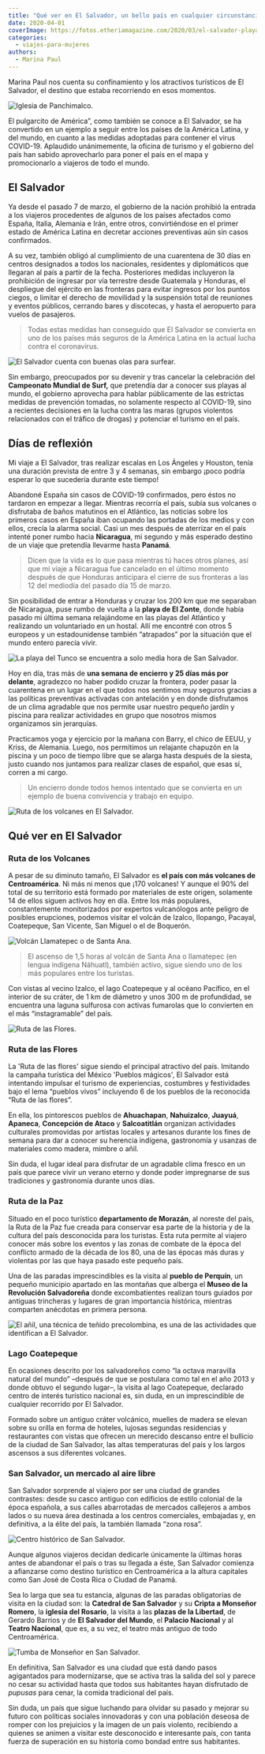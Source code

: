 ```yaml
---
title: "Qué ver en El Salvador, un bello país en cualquier circunstancia"
date: 2020-04-01
coverImage: https://fotos.etheriamagazine.com/2020/03/el-salvador-playa-El-tunco.jpg
categories: 
  - viajes-para-mujeres
authors: 
  - Marina Paul
---
```


Marina Paul nos cuenta su confinamiento y los atractivos turísticos de El Salvador, el 
destino que estaba recorriendo en esos momentos. 

![Iglesia de Panchimalco.](https://fotos.etheriamagazine.com/2020/03/viajar-sola-Iglesia-Panchimalco-900x601.jpg "Iglesia de Panchimalco. © O.T. El Salvador")

El pulgarcito de América”, como también se conoce a El Salvador, se ha convertido en un 
ejemplo a seguir entre los países de la América Latina, y del mundo, en cuanto a las 
medidas adoptadas para contener el virus COVID-19. Aplaudido unánimemente, la oficina de 
turismo y el gobierno del país han sabido aprovecharlo para poner el país en el mapa y 
promocionarlo a viajeros de todo el mundo. 

## El Salvador

Ya desde el pasado 7 de marzo, el gobierno de la nación prohibió la entrada a los 
viajeros procedentes de algunos de los países afectados como España, Italia, Alemania e 
Irán, entre otros, convirtiéndose en el primer estado de América Latina en decretar 
acciones preventivas aún sin casos confirmados. 

A su vez, también obligó al cumplimiento de una cuarentena de 30 días en centros 
designados a todos los nacionales, residentes y diplomáticos que llegaran al país a 
partir de la fecha. Posteriores medidas incluyeron la prohibición de ingresar por vía 
terrestre desde Guatemala y Honduras, el despliegue del ejército en las fronteras para 
evitar ingresos por los puntos ciegos, o limitar el derecho de movilidad y la suspensión 
total de reuniones y eventos públicos, cerrando bares y discotecas, y hasta el 
aeropuerto para vuelos de pasajeros. 

> Todas estas medidas han conseguido que El Salvador se convierta en uno de los países más 
> seguros de la América Latina en la actual lucha contra el coronavirus. 

![El Salvador cuenta con buenas olas para surfear.](https://fotos.etheriamagazine.com/2020/03/el-salvador-surf-playa-900x600.jpg "El Salvador cuenta con buenas olas para surfear. © O.T. El Salvador")

Sin embargo, preocupados por su devenir y tras cancelar la celebración del **Campeonato 
Mundial de Surf,** que pretendía dar a conocer sus playas al mundo, el gobierno 
aprovecha para hablar públicamente de las estrictas medidas de prevención tomadas, no 
solamente respecto al COVID-19, sino a recientes decisiones en la lucha contra las maras 
(grupos violentos relacionados con el tráfico de drogas) y potenciar el turismo en el 
país. 

## Días de reflexión

Mi viaje a El Salvador, tras realizar escalas en Los Ángeles y Houston, tenía una 
duración prevista de entre 3 y 4 semanas, sin embargo ¡poco podría esperar lo que 
sucedería durante este tiempo! 

Abandoné España sin casos de COVID-19 confirmados, pero éstos no tardaron en empezar a 
llegar. Mientras recorría el país, subía sus volcanes o disfrutaba de baños matutinos en 
el Atlántico, las noticias sobre los primeros casos en España iban ocupando las portadas 
de los medios y con ellos, crecía la alarma social. Casi un mes después de aterrizar en 
el país intenté poner rumbo hacia **Nicaragua**, mi segundo y más esperado destino de un 
viaje que pretendía llevarme hasta **Panamá**. 

> Dicen que la vida es lo que pasa mientras tú haces otros planes, así que mi viaje a 
> Nicaragua fue cancelado en el último momento después de que Honduras anticipara el 
> cierre de sus fronteras a las 12 del mediodía del pasado día 15 de marzo. 

Sin posibilidad de entrar a Honduras y cruzar los 200 km que me separaban de Nicaragua, 
puse rumbo de vuelta a la **playa de El Zonte**, donde había pasado mi última semana 
relajándome en las playas del Atlántico y realizando un voluntariado en un hostal. Allí 
me encontré con otros 5 europeos y un estadounidense también “atrapados” por la 
situación que el mundo entero parecía vivir. 

![La playa del Tunco se encuentra a solo media hora de San Salvador.](https://fotos.etheriamagazine.com/2020/03/el-salvador-playa-El-tunco-900x599.jpg "La playa del Tunco se encuentra a solo media hora de San Salvador. © O.T. El Salvador")

Hoy en día, tras más de **una semana de encierro y 25 días más por delante**, agradezco 
no haber podido cruzar la frontera, poder pasar la cuarentena en un lugar en el que 
todos nos sentimos muy seguros gracias a las políticas preventivas activadas con 
antelación y en donde disfrutamos de un clima agradable que nos permite usar nuestro 
pequeño jardín y piscina para realizar actividades en grupo que nosotros mismos 
organizamos sin jerarquías. 

Practicamos yoga y ejercicio por la mañana con Barry, el chico de EEUU, y Kriss, de 
Alemania. Luego, nos permitimos un relajante chapuzón en la piscina y un poco de tiempo 
libre que se alarga hasta después de la siesta, justo cuando nos juntamos para realizar 
clases de español, que esas sí, corren a mi cargo. 

> Un encierro donde todos hemos intentado que se convierta en un ejemplo de buena 
> convivencia y trabajo en equipo. 

![Ruta de los volcanes en El Salvador.](https://fotos.etheriamagazine.com/2020/03/ruta-volcanes-el-salvador-900x816.jpg "Ruta de los volcanes en El Salvador. ©OT El Salvador")

## Qué ver en El Salvador

### Ruta de los Volcanes

A pesar de su diminuto tamaño, El Salvador es **el país con más volcanes de 
Centroamérica**. Ni más ni menos que ¡170 volcanes! Y aunque el 90% del total de su 
territorio está formado por materiales de este origen, solamente 14 de ellos siguen 
activos hoy en día. Entre los más populares, constantemente monitorizados por expertos 
vulcanólogos ante peligro de posibles erupciones, podemos visitar el volcán de Izalco, 
Ilopango, Pacayal, Coatepeque, San Vicente, San Miguel o el de Boquerón. 

![Volcán Llamatepec o de Santa Ana.](https://fotos.etheriamagazine.com/2020/03/volcan-Ilamatepec-Santa-Ana-900x568.jpg "Volcán Llamatepec o de Santa Ana. © O.T. El Salvador")

> El ascenso de 1,5 horas al volcán de Santa Ana o Ilamatepec (en lengua indígena 
> Náhuatl), también activo, sigue siendo uno de los más populares entre los turistas. 

Con vistas al vecino Izalco, el lago Coatepeque y al océano Pacífico, en el interior de 
su cráter, de 1 km de diámetro y unos 300 m de profundidad, se encuentra una laguna 
sulfurosa con activas fumarolas que lo convierten en el más “instagramable” del país. 

![Ruta de las Flores.](https://fotos.etheriamagazine.com/2020/03/ruta-flores-el-salvador-900x600.jpg "Ruta de las Flores. © O.T. El Salvador")

### Ruta de las Flores

La 'Ruta de las flores' sigue siendo el principal atractivo del país. Imitando la 
campaña turística del México 'Pueblos mágicos', El Salvador está intentando impulsar el 
turismo de experiencias, costumbres y festividades bajo el lema “pueblos vivos” 
incluyendo 6 de los pueblos de la reconocida “Ruta de las flores”. 

En ella, los pintorescos pueblos de **Ahuachapan**, **Nahuizalco**, **Juayuá**, 
**Apaneca**, **Concepción de Ataco** y **Salcoatitlán** organizan actividades culturales 
promovidas por artistas locales y artesanos durante los fines de semana para dar a 
conocer su herencia indígena, gastronomía y usanzas de materiales como madera, mimbre o 
añil. 

Sin duda, el lugar ideal para disfrutar de un agradable clima fresco en un país que 
parece vivir un verano eterno y donde poder impregnarse de sus tradiciones y gastronomía 
durante unos días. 

### Ruta de la Paz

Situado en el poco turístico **departamento de Morazán**, al noreste del país, la Ruta 
de la Paz fue creada para conservar esa parte de la historia y de la cultura del país 
desconocida para los turistas. Esta ruta permite al viajero conocer más sobre los 
eventos y las zonas de combate de la época del conflicto armado de la década de los 80, 
una de las épocas más duras y violentas por las que haya pasado este pequeño país. 

Una de las paradas imprescindibles es la visita al **pueblo de Perquín**, un pequeño 
municipio apartado en las montañas que alberga el **Museo de la Revolución Salvadoreña** 
donde excombatientes realizan tours guiados por antiguas trincheras y lugares de gran 
importancia histórica, mientras comparten anécdotas en primera persona. 

![El añil, una técnica de teñido precolombina, es una de las actividades que identifican a El Salvador.](https://fotos.etheriamagazine.com/2020/03/el-salvador-Anil-900x600.jpg "El añil, una técnica de teñido precolombina, es una de las actividades que identifican a El Salvador. © O.T. ElSalvador")

### Lago Coatepeque

En ocasiones descrito por los salvadoreños como “la octava maravilla natural del mundo” 
–después de que se postulara como tal en el año 2013 y donde obtuvo el segundo lugar–, 
la visita al lago Coatepeque, declarado centro de interés turístico nacional es, sin 
duda, en un imprescindible de cualquier recorrido por El Salvador. 

Formado sobre un antiguo cráter volcánico, muelles de madera se elevan sobre su orilla 
en forma de hoteles, lujosas segundas residencias y restaurantes con vistas que ofrecen 
un merecido descanso entre el bullicio de la ciudad de San Salvador, las altas 
temperaturas del país y los largos ascensos a sus diferentes volcanes. 

### San Salvador, un mercado al aire libre

San Salvador sorprende al viajero por ser una ciudad de grandes contrastes: desde su 
casco antiguo con edificios de estilo colonial de la época española, a sus calles 
abarrotadas de mercados callejeros a ambos lados o su nueva área destinada a los centros 
comerciales, embajadas y, en definitiva, a la élite del país, la también llamada “zona 
rosa”. 

![Centro histórico de San Salvador.](https://fotos.etheriamagazine.com/2020/03/centro-historico-san-salvador-900x781.jpg "Centro histórico de San Salvador. © O.T. El Salvador")

Aunque algunos viajeros decidan dedicarle únicamente la últimas horas antes de abandonar 
el país o tras su llegada a éste, San Salvador comienza a afianzarse como destino 
turístico en Centroamérica a la altura capitales como San José de Costa Rica o Ciudad de 
Panamá. 

Sea lo larga que sea tu estancia, algunas de las paradas obligatorias de visita en la 
ciudad son: la **Catedral de San Salvador** y su **Cripta a Monseñor Romero**, la 
**iglesia del Rosario**, la visita a las **plazas de la Libertad**, de Gerardo Barrios y 
de **El Salvador del Mundo**, el **Palacio Nacional** y al **Teatro Nacional**, que es, 
a su vez, el teatro más antiguo de todo Centroamérica. 

![Tumba de Monseñor en San Salvador.](https://fotos.etheriamagazine.com/2020/03/ruta-tumba-monsenor-san-salvador-900x675.jpg "Tumba de Monseñor en San Salvador. © O.T. El Salvador")

En definitiva, San Salvador es una ciudad que está dando pasos agigantados para 
modernizarse, que se activa tras la salida del sol y parece no cesar su actividad hasta 
que todos sus habitantes hayan disfrutado de _pupusas_ para cenar, la comida tradicional 
del país. 

Sin duda, un país que sigue luchando para olvidar su pasado y mejorar su futuro con 
políticas sociales innovadoras y con una población deseosa de romper con los prejuicios 
y la imagen de un país violento, recibiendo a quienes se animen a visitar este 
desconocido e interesante país, con tanta fuerza de superación en su historia como 
bondad entre sus habitantes.
